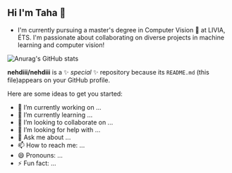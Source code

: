 ## Hi I'm Taha 👋

- I'm currently pursuing a master's degree in Computer Vision 🔭 at LIVIA, ÉTS. I'm passionate about collaborating on diverse projects in machine learning and computer vision!

![Anurag's GitHub stats](https://github-readme-stats.vercel.app/api?username=nehdiii&show_icons=true&theme=transparent)


**nehdiii/nehdiii** is a ✨ _special_ ✨ repository because its `README.md` (this file)appears on your GitHub profile.

Here are some ideas to get you started:

- 🔭 I’m currently working on ...
- 🌱 I’m currently learning ...
- 👯 I’m looking to collaborate on ...
- 🤔 I’m looking for help with ...
- 💬 Ask me about ...
- 📫 How to reach me: ...
- 😄 Pronouns: ...
- ⚡ Fun fact: ...

